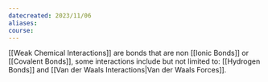 ```yaml
---
datecreated: 2023/11/06
aliases: 
course:
---
```

[[Weak Chemical Interactions]] are bonds that are non [[Ionic Bonds]] or [[Covalent Bonds]], some interactions include but not limited to: [[Hydrogen Bonds]] and [[Van der Waals Interactions|Van der Waals Forces]].